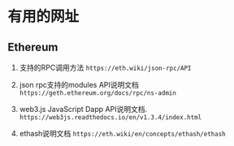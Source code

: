 # 有用的网址

## Ethereum

1. 支持的RPC调用方法
`https://eth.wiki/json-rpc/API`

2. json rpc支持的modules API说明文档
`https://geth.ethereum.org/docs/rpc/ns-admin`

3. web3.js JavaScript Dapp API说明文档.
`https://web3js.readthedocs.io/en/v1.3.4/index.html`

4. ethash说明文档
`https://eth.wiki/en/concepts/ethash/ethash`
